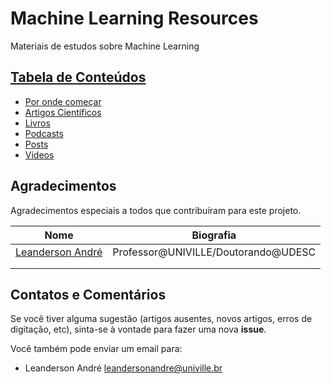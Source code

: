 # Machine Learning Resources

Materiais de estudos sobre Machine Learning


## [Tabela de Conteúdos]()

* [Por onde começar](por-onde-comecar.md)
* [Artigos Científicos](artigos-cientificos.md)
* [Livros](livros.md)
* [Podcasts](podcasts.md)
* [Posts](posts.md)
* [Vídeos](videos.md)

## Agradecimentos

Agradecimentos especiais a todos que contribuíram para este projeto.

| Nome | Biografia |
|------|-----------|
| [Leanderson André](https://github.com/leandersonandre)     |    Professor@UNIVILLE/Doutorando@UDESC       |
|      |           |
|      |           |

## Contatos e Comentários

Se você tiver alguma sugestão (artigos ausentes, novos artigos, erros de digitação, etc), sinta-se à vontade para fazer uma nova **issue**. 

Você também pode enviar um email para: 

* Leanderson André [leandersonandre@univille.br](mailto:leandersonandre@univille.br)


